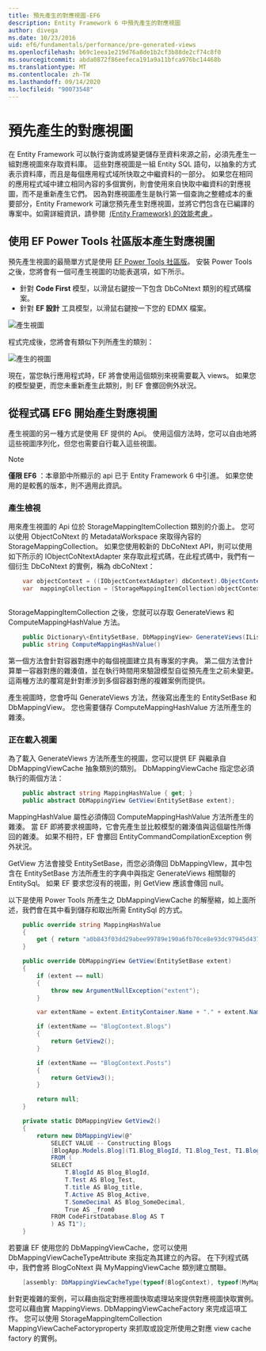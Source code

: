```yaml
---
title: 預先產生的對應視圖-EF6
description: Entity Framework 6 中預先產生的對應視圖
author: divega
ms.date: 10/23/2016
uid: ef6/fundamentals/performance/pre-generated-views
ms.openlocfilehash: b69c1eea1e219d76a8de1b2cf3b88de2cf74c8f0
ms.sourcegitcommit: abda0872f86eefeca191a9a11bfca976bc14468b
ms.translationtype: MT
ms.contentlocale: zh-TW
ms.lasthandoff: 09/14/2020
ms.locfileid: "90073548"
---
```

# <a name="pre-generated-mapping-views"></a>預先產生的對應視圖
在 Entity Framework 可以執行查詢或將變更儲存至資料來源之前，必須先產生一組對應視圖來存取資料庫。 這些對應視圖是一組 Entity SQL 語句，以抽象的方式表示資料庫，而且是每個應用程式域所快取之中繼資料的一部分。 如果您在相同的應用程式域中建立相同內容的多個實例，則會使用來自快取中繼資料的對應視圖，而不是重新產生它們。 因為對應視圖產生是執行第一個查詢之整體成本的重要部分，Entity Framework 可讓您預先產生對應視圖，並將它們包含在已編譯的專案中。如需詳細資訊，請參閱  [ (Entity Framework) 的效能考慮 ](xref:ef6/fundamentals/performance/perf-whitepaper)。

## <a name="generating-mapping-views-with-the-ef-power-tools-community-edition"></a>使用 EF Power Tools 社區版本產生對應視圖

預先產生視圖的最簡單方式是使用 [EF Power Tools 社區版](https://marketplace.visualstudio.com/items?itemName=ErikEJ.EntityFramework6PowerToolsCommunityEdition)。 安裝 Power Tools 之後，您將會有一個可產生視圖的功能表選項，如下所示。

-   針對 **Code First** 模型，以滑鼠右鍵按一下包含 DbCoNtext 類別的程式碼檔案。
-   針對 **EF 設計** 工具模型，以滑鼠右鍵按一下您的 EDMX 檔案。

![產生視圖](~/ef6/media/generateviews.png)

程式完成後，您將會有類似下列所產生的類別：

![產生的視圖](~/ef6/media/generatedviews.png)

現在，當您執行應用程式時，EF 將會使用這個類別來視需要載入 views。 如果您的模型變更，而您未重新產生此類別，則 EF 會擲回例外狀況。

## <a name="generating-mapping-views-from-code---ef6-onwards"></a>從程式碼 EF6 開始產生對應視圖

產生視圖的另一種方式是使用 EF 提供的 Api。 使用這個方法時，您可以自由地將這些視圖序列化，但您也需要自行載入這些視圖。

> [!NOTE]
> **僅限 EF6** ：本章節中所顯示的 api 已于 Entity Framework 6 中引進。 如果您使用的是較舊的版本，則不適用此資訊。

### <a name="generating-views"></a>產生檢視

用來產生視圖的 Api 位於 StorageMappingItemCollection 類別的介面上。 您可以使用 ObjectCoNtext 的 MetadataWorkspace 來取得內容的 StorageMappingCollection。 如果您使用較新的 DbCoNtext API，則可以使用如下所示的 IObjectCoNtextAdapter 來存取此程式碼，在此程式碼中，我們有一個衍生 DbCoNtext 的實例，稱為 dbCoNtext：

``` csharp
    var objectContext = ((IObjectContextAdapter) dbContext).ObjectContext;
    var  mappingCollection = (StorageMappingItemCollection)objectContext.MetadataWorkspace
                                                                        .GetItemCollection(DataSpace.CSSpace);
```

StorageMappingItemCollection 之後，您就可以存取 GenerateViews 和 ComputeMappingHashValue 方法。

``` csharp
    public Dictionary\<EntitySetBase, DbMappingView> GenerateViews(IList<EdmSchemaError> errors)
    public string ComputeMappingHashValue()
```

第一個方法會針對容器對應中的每個視圖建立具有專案的字典。 第二個方法會計算單一容器對應的雜湊值，並在執行時間用來驗證模型自從預先產生之前未變更。 這兩種方法的覆寫是針對牽涉到多個容器對應的複雜案例而提供。

產生視圖時，您會呼叫 GenerateViews 方法，然後寫出產生的 EntitySetBase 和 DbMappingView。 您也需要儲存 ComputeMappingHashValue 方法所產生的雜湊。

### <a name="loading-views"></a>正在載入視圖

為了載入 GenerateViews 方法所產生的視圖，您可以提供 EF 與繼承自 DbMappingViewCache 抽象類別的類別。 DbMappingViewCache 指定您必須執行的兩個方法：

``` csharp
    public abstract string MappingHashValue { get; }
    public abstract DbMappingView GetView(EntitySetBase extent);
```

MappingHashValue 屬性必須傳回 ComputeMappingHashValue 方法所產生的雜湊。 當 EF 即將要求視圖時，它會先產生並比較模型的雜湊值與這個屬性所傳回的雜湊。 如果不相符，EF 會擲回 EntityCommandCompilationException 例外狀況。

GetView 方法會接受 EntitySetBase，而您必須傳回 DbMappingVIew，其中包含在 EntitySetBase 方法所產生的字典中與指定 GenerateViews 相關聯的 EntitySql。 如果 EF 要求您沒有的視圖，則 GetView 應該會傳回 null。

以下是使用 Power Tools 所產生之 DbMappingViewCache 的解壓縮，如上面所述，我們會在其中看到儲存和取出所需 EntitySql 的方式。

``` csharp
    public override string MappingHashValue
    {
        get { return "a0b843f03dd29abee99789e190a6fb70ce8e93dc97945d437d9a58fb8e2afd2e"; }
    }

    public override DbMappingView GetView(EntitySetBase extent)
    {
        if (extent == null)
        {
            throw new ArgumentNullException("extent");
        }

        var extentName = extent.EntityContainer.Name + "." + extent.Name;

        if (extentName == "BlogContext.Blogs")
        {
            return GetView2();
        }

        if (extentName == "BlogContext.Posts")
        {
            return GetView3();
        }

        return null;
    }

    private static DbMappingView GetView2()
    {
        return new DbMappingView(@"
            SELECT VALUE -- Constructing Blogs
            [BlogApp.Models.Blog](T1.Blog_BlogId, T1.Blog_Test, T1.Blog_title, T1.Blog_Active, T1.Blog_SomeDecimal)
            FROM (
            SELECT
                T.BlogId AS Blog_BlogId,
                T.Test AS Blog_Test,
                T.title AS Blog_title,
                T.Active AS Blog_Active,
                T.SomeDecimal AS Blog_SomeDecimal,
                True AS _from0
            FROM CodeFirstDatabase.Blog AS T
            ) AS T1");
    }
```

若要讓 EF 使用您的 DbMappingViewCache，您可以使用 DbMappingViewCacheTypeAttribute 來指定為其建立的內容。 在下列程式碼中，我們會將 BlogCoNtext 與 MyMappingViewCache 類別建立關聯。

``` csharp
    [assembly: DbMappingViewCacheType(typeof(BlogContext), typeof(MyMappingViewCache))]
```

針對更複雜的案例，可以藉由指定對應視圖快取處理站來提供對應視圖快取實例。 您可以藉由實 MappingViews. DbMappingViewCacheFactory 來完成這項工作。 您可以使用 StorageMappingItemCollection MappingViewCacheFactoryproperty 來抓取或設定所使用之對應 view cache factory 的實例。
